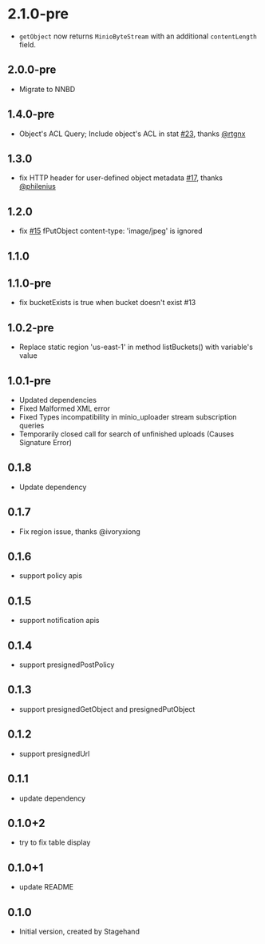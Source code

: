 # 2.1.0-pre
- `getObject` now returns `MinioByteStream` with an additional `contentLength` field.

## 2.0.0-pre

- Migrate to NNBD

## 1.4.0-pre

- Object's ACL Query; Include object's ACL in stat [#23](https://github.com/xtyxtyx/minio-dart/pull/23), thanks [@rtgnx](https://github.com/rtgnx)

## 1.3.0
- fix HTTP header for user-defined object metadata [#17](https://github.com/xtyxtyx/minio-dart/issues/17), thanks [@philenius](https://github.com/philenius)

## 1.2.0

- fix [#15](https://github.com/xtyxtyx/minio-dart/issues/15) fPutObject content-type: 'image/jpeg' is ignored

## 1.1.0

## 1.1.0-pre

- fix bucketExists is true when bucket doesn't exist #13


## 1.0.2-pre

- Replace static region 'us-east-1' in method listBuckets() with variable's value

## 1.0.1-pre

- Updated dependencies
- Fixed Malformed XML error
- Fixed Types incompatibility in minio_uploader stream subscription queries
- Temporarily closed call for search of unfinished uploads (Causes Signature Error)

## 0.1.8

- Update dependency

## 0.1.7

- Fix region issue, thanks @ivoryxiong

## 0.1.6

- support policy apis

## 0.1.5

- support notification apis

## 0.1.4

- support presignedPostPolicy

## 0.1.3

- support presignedGetObject and presignedPutObject

## 0.1.2

- support presignedUrl

## 0.1.1

- update dependency

## 0.1.0+2

- try to fix table display

## 0.1.0+1

- update README

## 0.1.0

- Initial version, created by Stagehand
